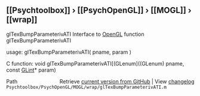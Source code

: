 ## [[Psychtoolbox]] &#8250; [[PsychOpenGL]] &#8250; [[MOGL]] &#8250; [[wrap]]

glTexBumpParameterivATI  Interface to [OpenGL](OpenGL) function glTexBumpParameterivATI  
  
usage:  glTexBumpParameterivATI( pname, param )  
  
C function:  void glTexBumpParameterivATI[(GLenum]((GLenum) pname, const [GLint](GLint)\* param)  




<div class="code_header" style="text-align:right;">
  <span style="float:left;">Path&nbsp;&nbsp;</span> <span class="counter">Retrieve <a href=
  "https://raw.github.com/Psychtoolbox-3/Psychtoolbox-3/beta/Psychtoolbox/PsychOpenGL/MOGL/wrap/glTexBumpParameterivATI.m">current version from GitHub</a> | View <a href=
  "https://github.com/Psychtoolbox-3/Psychtoolbox-3/commits/beta/Psychtoolbox/PsychOpenGL/MOGL/wrap/glTexBumpParameterivATI.m">changelog</a></span>
</div>
<div class="code">
  <code>Psychtoolbox/PsychOpenGL/MOGL/wrap/glTexBumpParameterivATI.m</code>
</div>

